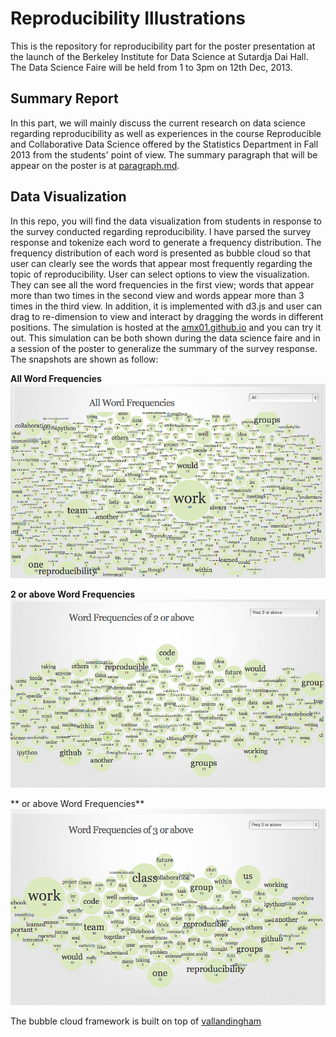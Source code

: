 Reproducibility Illustrations
====================================

This is the repository for reproducibility part for the poster presentation at the launch of the Berkeley Institute for Data Science at Sutardja Dai Hall. The Data Science Faire will be held from 1 to 3pm on 12th Dec, 2013.


Summary Report
---------------
In this part, we will mainly discuss the current research on data science regarding reproducibility as well as experiences in the course Reproducible and Collaborative Data Science offered by the Statistics Department in Fall 2013 from the students' point of view. The summary paragraph that will be appear on the poster is at [paragraph.md](https://github.com/amx01/Reproducibility-Poster_ILLUSTRATIONS/blob/master/paragraph.md).


Data Visualization
------------------
In this repo, you will find the data visualization from students in response to the survey conducted regarding reproducibility. I have parsed the survey response and tokenize each word to generate a frequency distribution. The frequency distribution of each word is presented as bubble cloud so that user can clearly see the words that appear most frequently regarding the topic of reproducibility. User can select options to view the visualization. They can see all the word frequencies in the first view; words that appear more than two times in the second view and words appear more than 3 times in the third view. In addition, it is implemented with d3.js and user can drag to re-dimension to view and interact by dragging the words in different positions. The simulation is hosted at the [amx01.github.io](http://amx01.github.io/) and you can try it out. This simulation can be both shown during the data science faire and in a session of the poster to generalize the summary of the survey response. The snapshots are shown as follow:

**All Word Frequencies**
![fq1](https://github.com/amx01/Reproducibility-Poster_ILLUSTRATIONS/blob/master/survey/word-fq1.jpg?raw=true)



**2 or above Word Frequencies**
![fq2](https://github.com/amx01/Reproducibility-Poster_ILLUSTRATIONS/blob/master/survey/word-fq2.jpg?raw=true)


** or above Word Frequencies**
![fq3](https://github.com/amx01/Reproducibility-Poster_ILLUSTRATIONS/blob/master/survey/word-fq3.jpg?raw=true)

The bubble cloud framework is built on top of [vallandingham](http://vallandingham.me/building_a_bubble_cloud.html)
